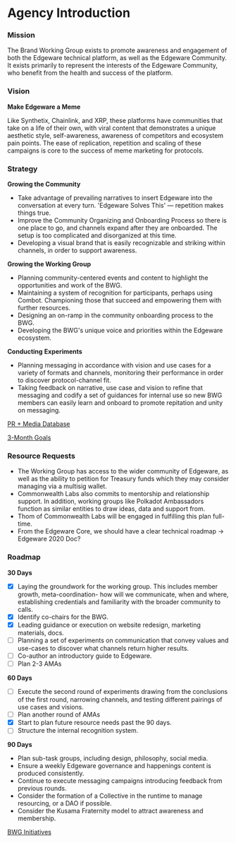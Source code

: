 # Agency Introduction

### Mission

The Brand Working Group exists to promote awareness and engagement of both the Edgeware technical platform, as well as the Edgeware Community.  It exists primarily to represent the interests of the Edgeware Community, who benefit from the health and success of the platform.

### Vision

**Make Edgeware a Meme**

Like Synthetix, Chainlink, and XRP, these platforms have communities that take on a life of their own, with viral content that demonstrates a unique aesthetic style, self-awareness, awareness of competitors and ecosystem pain points. The ease of replication, repetition and scaling of these campaigns is core to the success of meme marketing for protocols. 

### Strategy

**Growing the Community**

- Take advantage of prevailing narratives to insert Edgeware into the conversation at every turn. 'Edgeware Solves This' — repetition makes things true.
- Improve the Community Organizing and Onboarding Process so there is one place to go, and channels expand after they are onboarded. The setup is too complicated and disorganized at this time.
- Developing a visual brand that is easily recognizable and striking within channels, in order to support awareness.

**Growing the Working Group**

- Planning community-centered events and content to highlight the opportunities and work of the BWG.
- Maintaining a system of recognition for participants, perhaps using Combot. Championing those that succeed and empowering them with further resources.
- Designing an on-ramp in the community onboarding process to the BWG.
- Developing the BWG's unique voice and priorities within the Edgeware ecosystem.

**Conducting** **Experiments**

- Planning messaging in accordance with vision and use cases for a variety of formats and channels, monitoring their performance in order to discover protocol-channel fit.
- Taking feedback on narrative, use case and vision to refine that messaging and codify a set of guidances for internal use so new BWG members can easily learn and onboard to promote repitation and unity on messaging.

[PR + Media Database](https://www.notion.so/PR-Media-Database-31d2b7afbf4342538cf975cd092b5889)

[3-Month Goals](https://www.notion.so/798e42501fc3485f9b4e16259e2d6078)

### Resource Requests

- The Working Group has access to the wider community of Edgeware, as well as the ability to petition for Treasury funds which they may consider managing via a multisig wallet.
- Commonwealth Labs also commits to mentorship and relationship support. In addition, working groups like Polkadot Ambassadors function as similar entities to draw ideas, data and support from.
- Thom of Commonwealth Labs will be engaged in fulfilling this plan full-time.
- From the Edgeware Core, we should have a clear technical roadmap → Edgeware 2020 Doc?

### Roadmap

**30 Days**

- [x]  Laying the groundwork for the working group. This includes member growth, meta-coordination- how will we communicate, when and where, establishing credentials and familiarity with the broader community to calls.
- [x]  Identify co-chairs for the BWG.
- [x]  Leading guidance or execution on website redesign, marketing materials, docs.
- [ ]  Planning a set of experiments on communication that convey values and use-cases to discover what channels return higher results.
- [ ]  Co-author an introductory guide to Edgeware.
- [ ]  Plan 2-3 AMAs

**60 Days**

- [ ]  Execute the second round of experiments drawing from the conclusions of the first round, narrowing channels, and testing different pairings of use cases and visions.
- [ ]  Plan another round of AMAs
- [x]  Start to plan future resource needs past the 90 days.
- [ ]  Structure the internal recognition system.

**90 Days**

- Plan sub-task groups, including design, philosophy, social media.
- Ensure a weekly Edgeware governance and happenings content is produced consistently.
- Continue to execute messaging campaigns introducing feedback from previous rounds.
- Consider the formation of a Collective in the runtime to manage resourcing, or a DAO if possible.
- Consider the Kusama Fraternity model to attract awareness and membership.

[BWG Initiatives](https://www.notion.so/4133072a8a21444e87476919ad9ea021)
